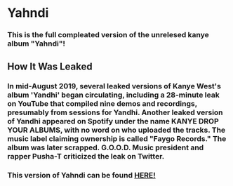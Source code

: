 # Yahndi
### This is the full compleated version of the unrelesed kanye album "Yahndi"!

## How It Was Leaked
### In mid-August 2019, several leaked versions of Kanye West's album 'Yandhi' began circulating, including a 28-minute leak on YouTube that compiled nine demos and recordings, presumably from sessions for Yandhi. Another leaked version of Yandhi appeared on Spotify under the name KANYE DROP YOUR ALBUMS, with no word on who uploaded the tracks. The music label claiming ownership is called "Faygo Records." The album was later scrapped. G.O.O.D. Music president and rapper Pusha-T criticized the leak on Twitter.
### This version of Yahndi can be found [HERE!](https://archive.org/details/17-law-of-attraction/)
